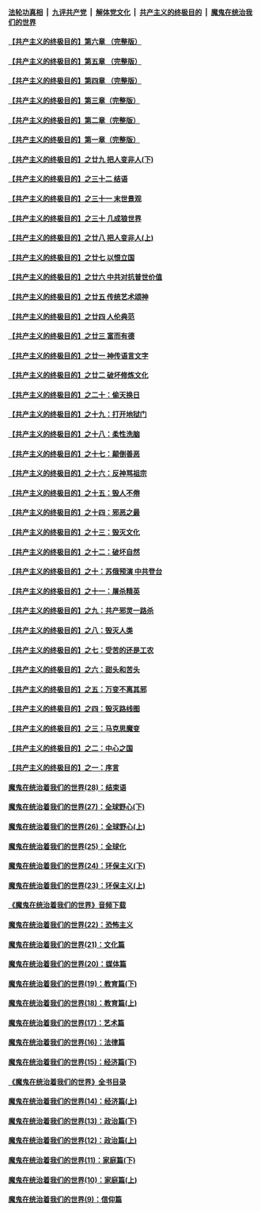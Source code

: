 ####  [法轮功真相](../../../../basic/blob/master/README.md?t=05202131) &nbsp;|&nbsp; [九评共产党](../../../../9ping.md/blob/master/README.md?t=05202131) &nbsp;|&nbsp; [解体党文化](../../../../jtdwh.md/blob/master/README.md?t=05202131)  &nbsp;|&nbsp; [共产主义的终极目的](../../../../gczydzjmd.md/blob/master/README.md?t=05202131) &nbsp;|&nbsp; [魔鬼在统治我们的世界](../../../../mgztzwmdsj.md/blob/master/README.md?t=05202131) 

#### [【共产主义的终极目的】第六章 （完整版）](../pages/nsc422/n11428913.md?t=05202131) 

#### [【共产主义的终极目的】第五章 （完整版）](../pages/nsc422/n11428912.md?t=05202131) 

#### [【共产主义的终极目的】第四章 （完整版）](../pages/nsc422/n11428907.md?t=05202131) 

#### [【共产主义的终极目的】第三章（完整版）](../pages/nsc422/n11428848.md?t=05202131) 

#### [【共产主义的终极目的】第二章（完整版）](../pages/nsc422/n11428831.md?t=05202131) 

#### [【共产主义的终极目的】第一章（完整版）](../pages/nsc422/n11417651.md?t=05202131) 

#### [【共产主义的终极目的】之廿九 把人变非人(下)](../pages/nsc422/n11344140.md?t=05202131) 

#### [【共产主义的终极目的】之三十二 结语](../pages/nsc422/n11360535.md?t=05202131) 

#### [【共产主义的终极目的】之三十一 末世景观](../pages/nsc422/n11351129.md?t=05202131) 

#### [【共产主义的终极目的】之三十 几成狼世界](../pages/nsc422/n11348280.md?t=05202131) 

#### [【共产主义的终极目的】之廿八 把人变非人(上)](../pages/nsc422/n11340492.md?t=05202131) 

#### [【共产主义的终极目的】之廿七 以恨立国](../pages/nsc422/n11336944.md?t=05202131) 

#### [【共产主义的终极目的】之廿六 中共对抗普世价值](../pages/nsc422/n11324785.md?t=05202131) 

#### [【共产主义的终极目的】之廿五 传统艺术颂神](../pages/nsc422/n11296396.md?t=05202131) 

#### [【共产主义的终极目的】之廿四 人伦典范](../pages/nsc422/n11296397.md?t=05202131) 

#### [【共产主义的终极目的】之廿三 富而有德](../pages/nsc422/n11283598.md?t=05202131) 

#### [【共产主义的终极目的】之廿一 神传语言文字](../pages/nsc422/n11263265.md?t=05202131) 

#### [【共产主义的终极目的】之廿二 破坏修炼文化](../pages/nsc422/n11245728.md?t=05202131) 

#### [【共产主义的终极目的】之二十：偷天换日](../pages/nsc422/n11238846.md?t=05202131) 

#### [【共产主义的终极目的】之十九：打开地狱门](../pages/nsc422/n11206376.md?t=05202131) 

#### [【共产主义的终极目的】之十八：柔性洗脑](../pages/nsc422/n11199994.md?t=05202131) 

#### [【共产主义的终极目的】之十七：颠倒善恶](../pages/nsc422/n11179782.md?t=05202131) 

#### [【共产主义的终极目的】之十六：反神骂祖宗](../pages/nsc422/n11166798.md?t=05202131) 

#### [【共产主义的终极目的】之十五：毁人不倦](../pages/nsc422/n11166792.md?t=05202131) 

#### [【共产主义的终极目的】之十四：邪恶之最](../pages/nsc422/n11150249.md?t=05202131) 

#### [【共产主义的终极目的】之十三：毁灭文化](../pages/nsc422/n11135227.md?t=05202131) 

#### [【共产主义的终极目的】之十二：破坏自然](../pages/nsc422/n11135214.md?t=05202131) 

#### [【共产主义的终极目的】之十：苏俄预演 中共登台](../pages/nsc422/n11118424.md?t=05202131) 

#### [【共产主义的终极目的】之十一：屠杀精英](../pages/nsc422/n11118442.md?t=05202131) 

#### [【共产主义的终极目的】之九：共产邪灵一路杀](../pages/nsc422/n11114139.md?t=05202131) 

#### [【共产主义的终极目的】之八：毁灭人类](../pages/nsc422/n11108503.md?t=05202131) 

#### [【共产主义的终极目的】之七：受苦的还是工农](../pages/nsc422/n11101809.md?t=05202131) 

#### [【共产主义的终极目的】之六：甜头和苦头](../pages/nsc422/n11096971.md?t=05202131) 

#### [【共产主义的终极目的】之五：万变不离其邪](../pages/nsc422/n11091285.md?t=05202131) 

#### [【共产主义的终极目的】之四：毁灭路线图](../pages/nsc422/n11086284.md?t=05202131) 

#### [【共产主义的终极目的】之三：马克思魔变](../pages/nsc422/n11061941.md?t=05202131) 

#### [【共产主义的终极目的】之二：中心之国](../pages/nsc422/n11047728.md?t=05202131) 

#### [【共产主义的终极目的】之一：序言](../pages/nsc422/n11086077.md?t=05202131) 

#### [魔鬼在统治着我们的世界(28)：结束语](../pages/nsc422/n10936246.md?t=05202131) 

#### [魔鬼在统治着我们的世界(27)：全球野心(下)](../pages/nsc422/n10928319.md?t=05202131) 

#### [魔鬼在统治着我们的世界(26)：全球野心(上)](../pages/nsc422/n10900318.md?t=05202131) 

#### [魔鬼在统治着我们的世界(25)：全球化](../pages/nsc422/n10788205.md?t=05202131) 

#### [魔鬼在统治着我们的世界(24)：环保主义(下)](../pages/nsc422/n10695307.md?t=05202131) 

#### [魔鬼在统治着我们的世界(23)：环保主义(上)](../pages/nsc422/n10688613.md?t=05202131) 

#### [《魔鬼在统治着我们的世界》音频下载](../pages/nsc422/n10635553.md?t=05202131) 

#### [魔鬼在统治着我们的世界(22)：恐怖主义](../pages/nsc422/n10614727.md?t=05202131) 

#### [魔鬼在统治着我们的世界(21)：文化篇](../pages/nsc422/n10597706.md?t=05202131) 

#### [魔鬼在统治着我们的世界(20)：媒体篇](../pages/nsc422/n10586579.md?t=05202131) 

#### [魔鬼在统治着我们的世界(19)：教育篇(下)](../pages/nsc422/n10564808.md?t=05202131) 

#### [魔鬼在统治着我们的世界(18)：教育篇(上)](../pages/nsc422/n10526970.md?t=05202131) 

#### [魔鬼在统治着我们的世界(17)：艺术篇](../pages/nsc422/n10499093.md?t=05202131) 

#### [魔鬼在统治着我们的世界(16)：法律篇](../pages/nsc422/n10485969.md?t=05202131) 

#### [魔鬼在统治着我们的世界(15)：经济篇(下)](../pages/nsc422/n10469975.md?t=05202131) 

#### [《魔鬼在统治着我们的世界》全书目录](../pages/nsc422/n10464261.md?t=05202131) 

#### [魔鬼在统治着我们的世界(14)：经济篇(上)](../pages/nsc422/n10457370.md?t=05202131) 

#### [魔鬼在统治着我们的世界(13)：政治篇(下)](../pages/nsc422/n10448270.md?t=05202131) 

#### [魔鬼在统治着我们的世界(12)：政治篇(上)](../pages/nsc422/n10444576.md?t=05202131) 

#### [魔鬼在统治着我们的世界(11)：家庭篇(下)](../pages/nsc422/n10440961.md?t=05202131) 

#### [魔鬼在统治着我们的世界(10)：家庭篇(上)](../pages/nsc422/n10435448.md?t=05202131) 

#### [魔鬼在统治着我们的世界(9)：信仰篇](../pages/nsc422/n10432159.md?t=05202131) 

